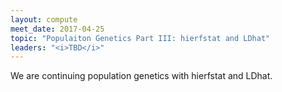 ```yaml
---
layout: compute
meet_date: 2017-04-25
topic: "Populaiton Genetics Part III: hierfstat and LDhat"
leaders: "<i>TBD</i>"
---
```


We are continuing population genetics with hierfstat and LDhat.
